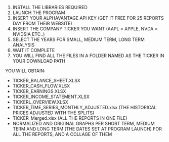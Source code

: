1) INSTALL THE LIBRARIES REQUIRED
2) LAUNCH THE PROGRAM
3) INSERT YOUR ALPHAVANTAGE API KEY (GET IT FREE FOR 25 REPORTS DAY FROM THEIR WEBSITE)
4) INSERT THE COMPANY TICKER YOU WANT (AAPL = APPLE, NVDA = NVIDSIA ETC..)
5) SELECT THE YEARS FOR SMALL, MEDIUM TERM, LONG TERM ANALYSIS
6) WAIT IT COMPLETE
7) YOU WILL FIND ALL THE FILES IN A FOLDER NAMED AS THE TICKER IN YOUR DOWNLOAD PATH

YOU WILL OBTAIN:
- TICKER_BALANCE_SHEET.XLSX
- TICKER_CASH_FLOW.XLSX
- TICKER_EARNINGS.XLSX
- TICKER_INCOME_STATEMENT.XLSX
- TICKERL_OVERVIEW.XLSX
- TICKER_TIME_SERIES_MONTHLY_ADJUSTED.xlsx (THE HISTORICAL PRICES ADJUSTED WITH THE SPLITS)
- TICKER_Merged.xlsx (ALL THE REPORTS IN ONE FILE)
- NORMALIZED AND ORIGINAL GRAPHS PER SHORT TERM, MEDIUM TERM AND LONG TERM (THE DATES SET AT PROGRAM LAUNCH) FOR ALL THE REPORTS, AND A COLLAGE OF THEM
